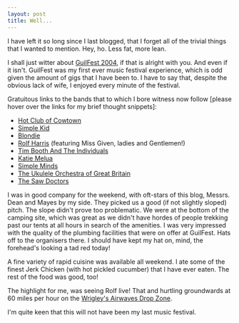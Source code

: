 ```yaml
---
layout: post
title: Well...
---
```


I have left it so long since I last blogged, that I forget all of the trivial
things that I wanted to mention. Hey, ho. Less fat, more lean.


I shall just witter about <a href="http://www.guilfest.co.uk/2004/">GuilFest
2004</a>, if that is alright with you. And even if it isn't. GuilFest was my
first ever music festival experience, which is odd given the amount of gigs
that I have been to. I have to say that, despite the obvious lack of wife, I
enjoyed every minute of the festival.


Gratuitous links to the bands that to which I bore witness now follow [please
hover over the links for my brief thought snippets]:

<ul>
<li><a href="http://www.hotclubofcowtown.com/"
title="[I'm not sure where Cow Town is, but these guys were good!]">Hot Club of Cowtown</a></li>
<li><a title="[If you listen to one new track this summer, make it Average Man]"
href="http://www.simplekid.com/">Simple Kid</a></li>
<li><a title="[I'm afraid I was very disappointed by Ms. Harry and her band]"
href="http://www.blondie.net/">Blondie</a></li>
<li><a title="[Rolf is, without doubt, one of the greatest of all entertainers!]"
href="http://www.rolfharris.com/">Rolf Harris</a> (featuring Miss
Given, ladies and Gentlemen!)</li>
<li><a title="[Perfect music for a Summer afternoon]"
href="http://www.timbooth.co.uk/">Tim Booth And The
Individuals</a></li>
<li><a title="[If you imagine an angel singing, you will hear Katie Melua]"
href="http://www.katiemelua.com/">Katie Melua</a></li>
<li><a title="[I was never a huge fan. This weekend changed nothing]"
href="http://www.simpleminds.com/">Simple Minds</a></li>
<li><a title="[Wonderful, wonderful! I'll be seeing these guys again!]"
href="http://www.ukuleleorchestra.com/">The Ukulele Orchestra of Great
Britain</a></li>
<li><a title="[Top flight Oirish entertainment]"
href="http://sawdoctors.com/">The Saw Doctors</a></li>
</ul>

I was in good company for the weekend, with oft-stars of this blog, Messrs.
Dean and Mayes by my side. They picked us a good (if not slightly sloped)
pitch. The slope didn't prove too problematic. We were at the bottom of the
camping site, which was great as we didn't have hordes of people trekking past
our tents at all hours in search of the amenities. I was very impressed with
the quality of the plumbing facilities that were on offer at GuilFest. Hats
off to the organisers there. I should have kept my hat on, mind, the
forehead's looking a tad red today!


A fine variety of rapid cuisine was available all weekend. I ate some of the
finest Jerk Chicken (with hot pickled cucumber) that I have ever eaten. The
rest of the food was good, too!


The highlight for me, was seeing Rolf live! That and hurtling groundwards at
60 miles per hour on the
<a href="http://www.wrigley.co.uk/airwaves/dropzone/">Wrigley's Airwaves Drop
Zone</a>.


I'm quite keen that this will not have been my last music festival.



